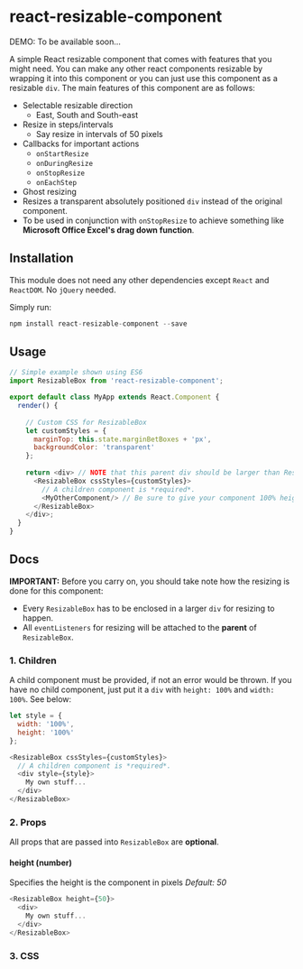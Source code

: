 # react-resizable-component

DEMO: To be available soon...

A simple React resizable component that comes with features that you might need.
You can make any other react components resizable by wrapping it into this component or you can just use this component as a resizable `div`. 
The main features of this component are as follows:
* Selectable resizable direction
  * East, South and South-east
* Resize in steps/intervals
  * Say resize in intervals of 50 pixels
* Callbacks for important actions
  * `onStartResize`
  * `onDuringResize`
  * `onStopResize`
  * `onEachStep`
* Ghost resizing
 * Resizes a transparent absolutely positioned `div` instead of the original component.
 * To be used in conjunction with `onStopResize` to achieve something like __Microsoft Office Excel's drag down function__.

## Installation
This module does not need any other dependencies except `React` and `ReactDOM`. No `jQuery` needed.

Simply run:
```javascript
npm install react-resizable-component --save
```
## Usage
```javascript
// Simple example shown using ES6
import ResizableBox from 'react-resizable-component';

export default class MyApp extends React.Component {
  render() {
  
    // Custom CSS for ResizableBox
    let customStyles = {
      marginTop: this.state.marginBetBoxes + 'px',
      backgroundColor: 'transparent'
    };
    
    return <div> // NOTE that this parent div should be larger than ResizableBox, if not it can't be resized
      <ResizableBox cssStyles={customStyles}>
        // A children component is *required*.
        <MyOtherComponent/> // Be sure to give your component 100% height and width for it to be resizable
      </ResizableBox>
    </div>;
  }
}
```
## Docs
__IMPORTANT:__ Before you carry on, you should take note how the resizing is done for this component: 
* Every `ResizableBox` has to be enclosed in a larger `div` for resizing to happen. 
* All `eventListeners` for resizing will be attached to the __parent__ of `ResizableBox`.

### 1. Children
A child component must be provided, if not an error would be thrown. If you have no child component, just put it a `div` with `height: 100%` and `width: 100%`. See below:
```javascript
let style = {
  width: '100%',
  height: '100%'
};

<ResizableBox cssStyles={customStyles}>
  // A children component is *required*.
  <div style={style}>
    My own stuff...
  </div>
</ResizableBox>
```

### 2. Props
All props that are passed into `ResizableBox` are __optional__.

#### height (number)
Specifies the height is the component in pixels
_Default: 50_
```javascript
<ResizableBox height={50}>
  <div>
    My own stuff...
  </div>
</ResizableBox>
```

### 3. CSS
